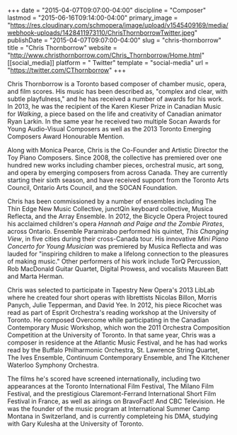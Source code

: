 +++
date = "2015-04-07T09:07:00-04:00"
discipline = "Composer"
lastmod = "2015-06-16T09:14:00-04:00"
primary_image = "https://res.cloudinary.com/schmopera/image/upload/v1545409169/media/webhook-uploads/1428411973110/ChrisThornborrowTwitter.jpeg"
publishDate = "2015-04-07T09:07:00-04:00"
slug = "chris-thornborrow"
title = "Chris Thornborrow"
website = "http://www.christhornborrow.com/Chris_Thornborrow/Home.html"
[[social_media]]
platform = " Twitter"
template = "social-media"
url = "https://twitter.com/CThornborrow"
+++

Chris Thornborrow is a Toronto based composer of chamber music, opera, and film scores. His music has been described as, "complex and clear, with subtle playfulness," and he has received a number of awards for his work. In 2013, he was the recipient of the Karen Kieser Prize in Canadian Music for *Walking*, a piece based on the life and creativity of Canadian animator Ryan Larkin. In the same year he received two multiple Socan Awards for Young Audio-Visual Composers as well as the 2013 Toronto Emerging Composers Award Honourable Mention.

Along with Monica Pearce, Chris is the Co-Founder and Artistic Director the Toy Piano Composers. Since 2008, the collective has premiered over one hundred new works including chamber pieces, orchestral music, art song, and opera by emerging composers from across Canada. They are currently starting their sixth season, and have received support from the Toronto Arts Council, Ontario Arts Council, and the SOCAN Foundation.

Chris has been commissioned by a number of ensembles including The Thin Edge New Music Collective, junctQín keyboard collective, Musica Reflecta, and the Array Ensemble. In 2012, the Bicycle Opera Project toured his acclaimed children's opera *Hannah and Paige and the Zombie Pirates*, across Ontario. Ensemble Paramirabo performed his quintet, *This Changing View*, in five cities during their cross-Canada tour. His innovative *Mini Piano Concerto for Young Musician* was premiered by Musica Reflecta and was lauded for "inspiring children to make a lifelong connection to the pleasures of making music." Other performers of his work include TorQ Percussion, Rob MacDonald Guitar Quartet, Digital Prowess, and vocalists Maureen Batt and Marta Herman.

Chris was selected to participate in Tapestry New Opera's 2013 LibLab where he created four short operas with librettists Nicolas Billon, Morris Panych, Julie Tepperman, and David Yee. In 2012, his piece Ricochet was read as part of Esprit Orchestra's reading workshop at the University of Toronto. He composed Overcome while participating in the Canadian Contemporary Music Workshop, which won the 2011 Orchestra Composition Competition at the University of Toronto. In that same year, Chris was a composer in residence at the Atlantic Music Festival, and he has had works read by the Buffalo Philharmonic Orchestra, St. Lawrence String Quartet, The Ives Ensemble, Continuum Contemporary Ensemble, and The Kitchener Waterloo Symphony Orchestra. 

The films he's scored have screened internationally, including two appearances at the Toronto International Film Festival, The Milano Film Festival, and the prestigious Claremont-Ferrand International Short Film Festival in France, as well as airings on BravoFact! And CBC Television. He was the founder of the music program at International Summer Camp Montana in Switzerland, and is currently completeing his DMA, studying with Gary Kulesha at the University of Toronto.
